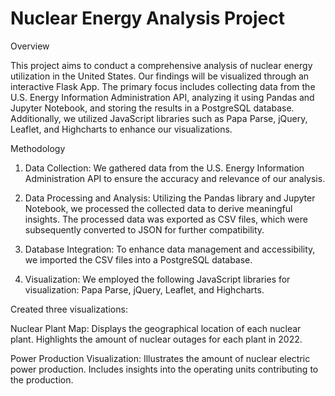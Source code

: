 # Nuclear Energy Analysis Project

Overview

This project aims to conduct a comprehensive analysis of nuclear energy utilization in the United States. Our findings will be visualized through an interactive Flask App. The primary focus includes collecting data from the U.S. Energy Information Administration API, analyzing it using Pandas and Jupyter Notebook, and storing the results in a PostgreSQL database. Additionally, we utilized JavaScript libraries such as Papa Parse, jQuery, Leaflet, and Highcharts to enhance our visualizations.

Methodology

1. Data Collection:
We gathered data from the U.S. Energy Information Administration API to ensure the accuracy and relevance of our analysis.

2. Data Processing and Analysis:
Utilizing the Pandas library and Jupyter Notebook, we processed the collected data to derive meaningful insights.
The processed data was exported as CSV files, which were subsequently converted to JSON for further compatibility.

3. Database Integration:
To enhance data management and accessibility, we imported the CSV files into a PostgreSQL database.

4. Visualization:
We employed the following JavaScript libraries for visualization: Papa Parse, jQuery, Leaflet, and Highcharts.

Created three visualizations:

Nuclear Plant Map:
Displays the geographical location of each nuclear plant.
Highlights the amount of nuclear outages for each plant in 2022.

Power Production Visualization:
Illustrates the amount of nuclear electric power production.
Includes insights into the operating units contributing to the production.
